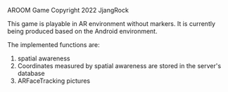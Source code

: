 AROOM Game Copyright 2022 JjangRock

This game is playable in AR environment without markers.
It is currently being produced based on the Android environment.

The implemented functions are:
1. spatial awareness
2. Coordinates measured by spatial awareness are stored in the server's database
3. ARFaceTracking pictures